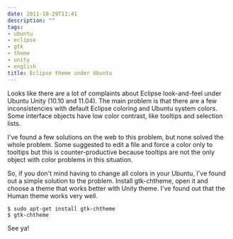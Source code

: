 ```yaml
---
date: 2011-10-29T11:41
description: ""
tags:
- ubuntu
- eclipse
- gtk
- theme
- unity
- english
title: Eclipse theme under Ubuntu
---
```


Looks like there are a lot of complaints about Eclipse look-and-feel under Ubuntu Unity (10.10 and 11.04). The main 
problem is that there are a few inconsistencies with default Eclipse coloring and Ubuntu system colors. Some interface 
objects have low color contrast, like tooltips and selection lists.

I've found a few solutions on the web to this problem, but none solved the whole problem. Some suggested to edit a file 
and force a color only to tooltips but this is counter-productive because tooltips are not the only object with color 
problems in this situation.

So, if you don't mind having to change all colors in your Ubuntu, I've found out a simple solution to the problem. 
Install gtk-chtheme, open it and choose a theme that works better with Unity theme. I've found out that the Human theme 
works very well.

	$ sudo apt-get install gtk-chtheme
	$ gtk-chtheme

See ya!
